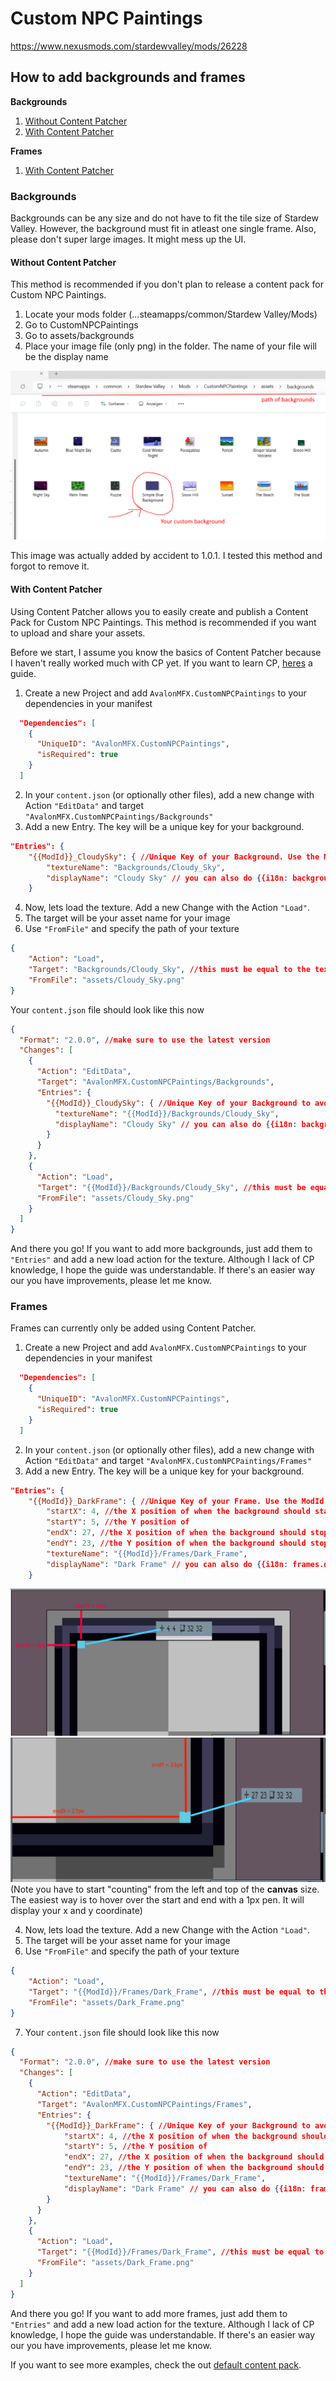 # Custom NPC Paintings

https://www.nexusmods.com/stardewvalley/mods/26228

## How to add backgrounds and frames

**Backgrounds**

1. [Without Content Patcher](#without-content-patcher)
1. [With Content Patcher](#with-content-patcher)

**Frames**

1. [With Content Patcher](#frames)


### Backgrounds



Backgrounds can be any size and do not have to fit the tile size of Stardew Valley. However, the background must fit in atleast one single frame. Also, please don't super large images. It might mess up the UI.

#### Without Content Patcher

This method is recommended if you don't plan to release a content pack for Custom NPC Paintings.

1. Locate your mods folder (...steamapps/common/Stardew Valley/Mods)
1. Go to CustomNPCPaintings
1. Go to assets/backgrounds
1. Place your image file (only png) in the folder. The name of your file will be the display name

![image_here](./imgs/custom_background.png)

This image was actually added by accident to 1.0.1. I tested this method and forgot to remove it.

#### With Content Patcher

Using Content Patcher allows you to easily create and publish a Content Pack for Custom NPC Paintings. This method is recommended if you want to upload and share your assets.

Before we start, I assume you know the basics of Content Patcher because I haven't really worked much with CP yet. If you want to learn CP, [heres](https://github.com/Pathoschild/StardewMods/blob/develop/ContentPatcher/docs/author-guide.md) a guide.

1. Create a new Project and add ```AvalonMFX.CustomNPCPaintings``` to your dependencies in your manifest
```json
  "Dependencies": [
    {
      "UniqueID": "AvalonMFX.CustomNPCPaintings",
      "isRequired": true
    }
  ]
```
2. In your ```content.json``` (or optionally other files), add a new change with Action ```"EditData"``` and target ```"AvalonMFX.CustomNPCPaintings/Backgrounds"```
1. Add a new Entry. The key will be a unique key for your background.
```json
"Entries": {
    "{{ModId}}_CloudySky": { //Unique Key of your Background. Use the ModId constant to avoid collisions
        "textureName": "Backgrounds/Cloudy_Sky",
        "displayName": "Cloudy Sky" // you can also do {{i18n: backgrounds.cloudy_sky} for translations. Make sure to read pathos guide for that
    }
```
4. Now, lets load the texture. Add a new Change with the Action ```"Load"```.
1. The target will be your asset name for your image
1. Use ```"FromFile"``` and specify the path of your texture
```json
{
    "Action": "Load",
    "Target": "Backgrounds/Cloudy_Sky", //this must be equal to the textureName value of your background
    "FromFile": "assets/Cloudy_Sky.png"
}
```

Your ```content.json``` file should look like this now
```json
{
  "Format": "2.0.0", //make sure to use the latest version
  "Changes": [
    {
      "Action": "EditData",
      "Target": "AvalonMFX.CustomNPCPaintings/Backgrounds",
      "Entries": {
        "{{ModId}}_CloudySky": { //Unique Key of your Background to avoid collisions. Use the ModId constant to avoid collisions
          "textureName": "{{ModId}}/Backgrounds/Cloudy_Sky", 
          "displayName": "Cloudy Sky" // you can also do {{i18n: backgrounds.cloudy_sky} for translations. Make sure to read pathos guide for that
        }
      }
    },
    {
      "Action": "Load",
      "Target": "{{ModId}}/Backgrounds/Cloudy_Sky", //this must be equal to the textureName value of your background. Use the ModId constant to avoid collisions
      "FromFile": "assets/Cloudy_Sky.png"
    }
  ]
}
```

And there you go! If you want to add more backgrounds, just add them to ```"Entries"``` and add a new load action for the texture. Although I lack of CP knowledge, I hope the guide was understandable. If there's an easier way our you have improvements, please let me know.

### Frames

Frames can currently only be added using Content Patcher.

1. Create a new Project and add ```AvalonMFX.CustomNPCPaintings``` to your dependencies in your manifest
```json
  "Dependencies": [
    {
      "UniqueID": "AvalonMFX.CustomNPCPaintings",
      "isRequired": true
    }
  ]
```
2. In your ```content.json``` (or optionally other files), add a new change with Action ```"EditData"``` and target ```"AvalonMFX.CustomNPCPaintings/Frames"```
1. Add a new Entry. The key will be a unique key for your background.
```json
"Entries": {
    "{{ModId}}_DarkFrame": { //Unique Key of your Frame. Use the ModId constant to avoid collisions
        "startX": 4, //the X position of when the background should start to draw - I will add an image below that explains it easily
        "startY": 5, //the Y position of 
        "endX": 27, //the X position of when the background should stop drawing
        "endY": 23, //the Y position of when the background should stop drawing
        "textureName": "{{ModId}}/Frames/Dark_Frame",
        "displayName": "Dark Frame" // you can also do {{i18n: frames.dark_frame} for translations. Make sure to read pathos guide for that
    }
```
![guide_startX_startY](./imgs/startX_startY.png)
![guide_endX_endY](./imgs/endX_endY.png)
(Note you have to start "counting" from the left and top of the **canvas** size. The easiest way is to hover over the start and end with a 1px pen. It will display your x and y coordinate)

4. Now, lets load the texture. Add a new Change with the Action ```"Load"```.
1. The target will be your asset name for your image
1. Use ```"FromFile"``` and specify the path of your texture
```json
{
    "Action": "Load",
    "Target": "{{ModId}}/Frames/Dark_Frame", //this must be equal to the textureName value of your background. Use the modId constant to avoid collisions
    "FromFile": "assets/Dark_Frame.png"
}
```
7. Your ```content.json``` file should look like this now
```json
{
  "Format": "2.0.0", //make sure to use the latest version
  "Changes": [
    {
      "Action": "EditData",
      "Target": "AvalonMFX.CustomNPCPaintings/Frames",
      "Entries": {
        "{{ModId}}_DarkFrame": { //Unique Key of your Background to avoid collisions. Use the ModId constant to avoid collisions
            "startX": 4, //the X position of when the background should start to draw - I will add an image below that explains it easily
            "startY": 5, //the Y position of 
            "endX": 27, //the X position of when the background should stop drawing
            "endY": 23, //the Y position of when the background should stop drawing
            "textureName": "{{ModId}}/Frames/Dark_Frame",
            "displayName": "Dark Frame" // you can also do {{i18n: frames.dark_frame} for translations. Make sure to read pathos guide for that
        }
      }
    },
    {
      "Action": "Load",
      "Target": "{{ModId}}/Frames/Dark_Frame", //this must be equal to the textureName value of your background. Use the ModId constant to avoid collisions
      "FromFile": "assets/Dark_Frame.png"
    }
  ]
}
```

And there you go! If you want to add more frames, just add them to ```"Entries"``` and add a new load action for the texture. Although I lack of CP knowledge, I hope the guide was understandable. If there's an easier way our you have improvements, please let me know.

If you want to see more examples, check the out [default content pack](https://github.com/1Avalon/Avas-Stardew-Mods/blob/main/CustomNPCPaintings/%5BCP%5D%20Custom%20NPC%20Paintings/content.json).